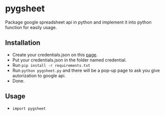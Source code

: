 # pygsheet
Package google spreadsheet api in python and implement it into python function for easily usage.  
## Installation
* Create your credentials.json on this [page](https://console.developers.google.com/apis/credentials).
* Put your credentials.json in the folder named credential.
* Run `pip install -r requirements.txt`
* Run `python pygsheet.py` and there will be a pop-up page to ask you give autorization to google api.
* Done.
## Usage
* `import pygsheet`